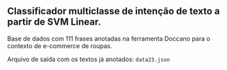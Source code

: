 ## Classificador multiclasse de intenção de texto a partir de SVM Linear. 

Base de dados com 111 frases anotadas na ferramenta Doccano para o contexto de e-commerce de roupas.

Arquivo de saída com os textos já anotados: ```data23.json```
